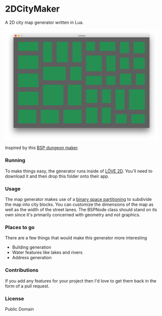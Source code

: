 # 2DCityMaker
A 2D city map generator written in Lua.

![screenshot](screenshot.png)

Inspired by this [BSP dungeon maker](http://gamedevelopment.tutsplus.com/tutorials/how-to-use-bsp-trees-to-generate-game-maps--gamedev-12268#disqus_thread).

### Running

To make things easy, the generator runs inside of [LÖVE 2D](https://love2d.org/). You'll need to download it and then drop this folder onto their app.

### Usage

The map generator makes use of a [binary space partitioning](https://en.wikipedia.org/wiki/Binary_space_partitioning) to subdivide the map into city blocks. You can customize the dimensions of the map as well as the width of the street lanes. The BSPNode class should stand on its own since it's primarily concerned with geometry and not graphics.

### Places to go

There are a few things that would make this generator more interesting

* Building generation
* Water features like lakes and rivers
* Address generation

### Contributions

If you add any features for your project then I'd love to get them back in the form of a pull request.

### License

Public Domain


